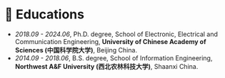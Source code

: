 # 📖 Educations
- *2018.09 - 2024.06*, Ph.D. degree, School of Electronic, Electrical and Communication Engineering, **University of Chinese Academy of Sciences (中国科学院大学)**, Beijing China. 
- *2014.09 - 2018.06*, B.S. degree, School of Information Engineering, **Northwest A&F University (西北农林科技大学)**, Shaanxi China. 